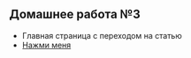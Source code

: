 ## Домашнее работа №3

- Главная страница с переходом на статью
- [Нажми меня](https://evgenii-antipov.github.io/homework_3_html_css/)
